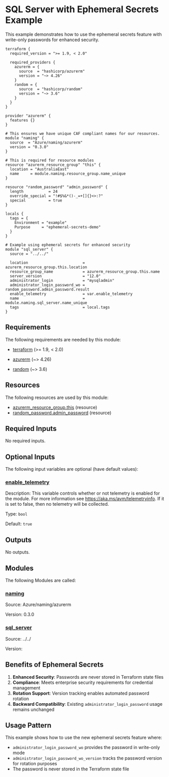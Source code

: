 <!-- BEGIN_TF_DOCS -->
<!-- Code generated by terraform-docs. DO NOT EDIT. -->
# SQL Server with Ephemeral Secrets Example

This example demonstrates how to use the ephemeral secrets feature with write-only passwords for enhanced security.

```hcl
terraform {
  required_version = ">= 1.9, < 2.0"

  required_providers {
    azurerm = {
      source  = "hashicorp/azurerm"
      version = "~> 4.26"
    }
    random = {
      source  = "hashicorp/random"
      version = "~> 3.6"
    }
  }
}

provider "azurerm" {
  features {}
}

# This ensures we have unique CAF compliant names for our resources.
module "naming" {
  source  = "Azure/naming/azurerm"
  version = "0.3.0"
}

# This is required for resource modules
resource "azurerm_resource_group" "this" {
  location = "AustraliaEast"
  name     = module.naming.resource_group.name_unique
}

resource "random_password" "admin_password" {
  length           = 24
  override_special = "!#$%&*()-_=+[]{}<>:?"
  special          = true
}

locals {
  tags = {
    Environment = "example"
    Purpose     = "ephemeral-secrets-demo"
  }
}

# Example using ephemeral secrets for enhanced security
module "sql_server" {
  source = "../../"

  location                        = azurerm_resource_group.this.location
  resource_group_name             = azurerm_resource_group.this.name
  server_version                  = "12.0"
  administrator_login             = "mysqladmin"
  administrator_login_password_wo = random_password.admin_password.result
  enable_telemetry                = var.enable_telemetry
  name                            = module.naming.sql_server.name_unique
  tags                            = local.tags
}
```

<!-- markdownlint-disable MD033 -->
## Requirements

The following requirements are needed by this module:

- <a name="requirement_terraform"></a> [terraform](#requirement\_terraform) (>= 1.9, < 2.0)

- <a name="requirement_azurerm"></a> [azurerm](#requirement\_azurerm) (~> 4.26)

- <a name="requirement_random"></a> [random](#requirement\_random) (~> 3.6)

## Resources

The following resources are used by this module:

- [azurerm_resource_group.this](https://registry.terraform.io/providers/hashicorp/azurerm/latest/docs/resources/resource_group) (resource)
- [random_password.admin_password](https://registry.terraform.io/providers/hashicorp/random/latest/docs/resources/password) (resource)

<!-- markdownlint-disable MD013 -->
## Required Inputs

No required inputs.

## Optional Inputs

The following input variables are optional (have default values):

### <a name="input_enable_telemetry"></a> [enable\_telemetry](#input\_enable\_telemetry)

Description: This variable controls whether or not telemetry is enabled for the module. For more information see https://aka.ms/avm/telemetryinfo. If it is set to false, then no telemetry will be collected.

Type: `bool`

Default: `true`

## Outputs

No outputs.

## Modules

The following Modules are called:

### <a name="module_naming"></a> [naming](#module\_naming)

Source: Azure/naming/azurerm

Version: 0.3.0

### <a name="module_sql_server"></a> [sql\_server](#module\_sql\_server)

Source: ../../

Version:

## Benefits of Ephemeral Secrets

1. **Enhanced Security**: Passwords are never stored in Terraform state files
2. **Compliance**: Meets enterprise security requirements for credential management
3. **Rotation Support**: Version tracking enables automated password rotation
4. **Backward Compatibility**: Existing `administrator_login_password` usage remains unchanged

## Usage Pattern

This example shows how to use the new ephemeral secrets feature where:
- `administrator_login_password_wo` provides the password in write-only mode
- `administrator_login_password_wo_version` tracks the password version for rotation purposes
- The password is never stored in the Terraform state file
<!-- END_TF_DOCS -->